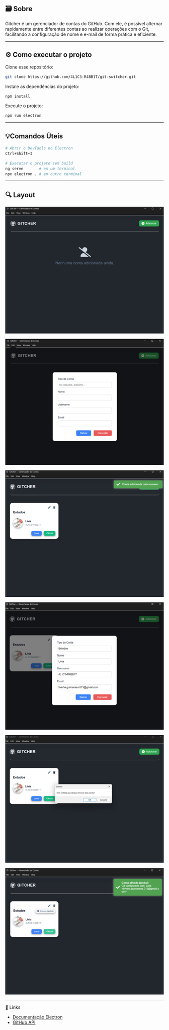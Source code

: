 ## 🗃️ Sobre

Gitcher é um gerenciador de contas do GitHub. Com ele, é possível alternar rapidamente entre diferentes contas ao realizar operações com o Git, facilitando a configuração de nome e e-mail de forma prática e eficiente.

---

## ⚙️ Como executar o projeto

Clone esse repositório:

```bash
git clone https://github.com/4L1C3-R4BB1T/git-switcher.git
```

Instale as dependências do projeto:

```bash
npm install
```

Execute o projeto: 

```bash
npm run electron
```

---

## 💡Comandos Úteis

```bash
# Abrir o DevTools no Electron
Ctrl+Shift+I
```

```bash
# Executar o projeto sem build
ng serve       # em um terminal
npx electron . # em outro terminal
```

---

## 🔍 Layout
![Home](https://github.com/4L1C3-R4BB1T/git-switcher/blob/main/src/assets/1.png)  

![Adicionar Conta](https://github.com/4L1C3-R4BB1T/git-switcher/blob/main/src/assets/2.png)  

![Conta Adicionada](https://github.com/4L1C3-R4BB1T/git-switcher/blob/main/src/assets/3.png)  

![Atualizar Conta](https://github.com/4L1C3-R4BB1T/git-switcher/blob/main/src/assets/4.png)  

![Remover Conta](https://github.com/4L1C3-R4BB1T/git-switcher/blob/main/src/assets/5.png)  

![Ativar Conta](https://github.com/4L1C3-R4BB1T/git-switcher/blob/main/src/assets/6.png)  

---

🔗 Links
* [Documentação Electron](https://www.electronjs.org/pt/docs/latest)  
* [GitHub API](https://docs.github.com/pt/rest?apiVersion=2022-11-28)
